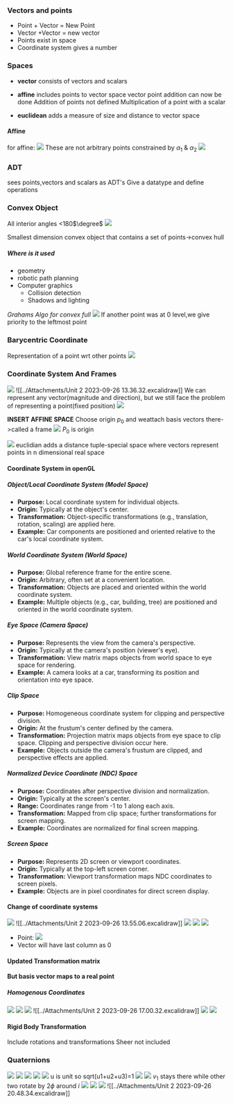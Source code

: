 ### Vectors and points

- Point + Vector = New Point
- Vector +Vector = new vector
- Points exist in space
- Coordinate system gives a number


### Spaces
- **vector**
	consists of vectors and scalars
	
- **affine**
	includes points to vector space
	vector point addition can now be done
	Addition of points not defined
	Multiplication of a point with a scalar
	
- **euclidean**
	adds a measure of size and distance to vector space

#### Affine
for affine:
![](../Attachments/Unit%202-20230926.png)
These are not arbitrary points
constrained by $\alpha_1$ & $\alpha_2$
![](../Attachments/Unit%202-20230926-1.png)


### ADT

sees points,vectors and scalars as ADT's
Give a datatype and define operations


### Convex Object

All interior angles <180$\degree$
![](../Attachments/Unit%202-20230926-2.png)

Smallest dimension convex object that contains a set of points->convex hull

##### Where is it used
- geometry
- robotic path planning
- Computer graphics
	- Collision detection
	- Shadows and lighting




*Grahams Algo for convex full*
![](../Attachments/Unit%202-20230926-3.png)
If another point was at 0 level,we give priority to the leftmost point

### Barycentric Coordinate

Representation of a point wrt other points
![](../Attachments/Unit%202-20230926-4.png)


### Coordinate System And Frames

![](../Attachments/Unit%202-20230926-5.png)
![[../Attachments/Unit 2 2023-09-26 13.36.32.excalidraw]]
We can represent any vector(magnitude and direction), but we still face the problem of representing a point(fixed position)
![](../Attachments/Unit%202-20230926-6.png)

**INSERT AFFINE SPACE**
Choose origin $p_0$ and weattach basis vectors there->called a frame
![](../Attachments/Unit%202-20230926-7.png)
$P_0$ is origin

![](../Attachments/Unit%202-20230926-8.png)
euclidian adds a distance tuple-special space where vectors represent points in n dimensional real space


#### Coordinate System in openGL
##### Object/Local Coordinate System (Model Space)

- **Purpose:** Local coordinate system for individual objects.
- **Origin:** Typically at the object's center.
- **Transformation:** Object-specific transformations (e.g., translation, rotation, scaling) are applied here.
- **Example:** Car components are positioned and oriented relative to the car's local coordinate system.

##### World Coordinate System (World Space)

- **Purpose:** Global reference frame for the entire scene.
- **Origin:** Arbitrary, often set at a convenient location.
- **Transformation:** Objects are placed and oriented within the world coordinate system.
- **Example:** Multiple objects (e.g., car, building, tree) are positioned and oriented in the world coordinate system.

##### Eye Space (Camera Space)

- **Purpose:** Represents the view from the camera's perspective.
- **Origin:** Typically at the camera's position (viewer's eye).
- **Transformation:** View matrix maps objects from world space to eye space for rendering.
- **Example:** A camera looks at a car, transforming its position and orientation into eye space.

##### Clip Space

- **Purpose:** Homogeneous coordinate system for clipping and perspective division.
- **Origin:** At the frustum's center defined by the camera.
- **Transformation:** Projection matrix maps objects from eye space to clip space. Clipping and perspective division occur here.
- **Example:** Objects outside the camera's frustum are clipped, and perspective effects are applied.

##### Normalized Device Coordinate (NDC) Space

- **Purpose:** Coordinates after perspective division and normalization.
- **Origin:** Typically at the screen's center.
- **Range:** Coordinates range from -1 to 1 along each axis.
- **Transformation:** Mapped from clip space; further transformations for screen mapping.
- **Example:** Coordinates are normalized for final screen mapping.

##### Screen Space

- **Purpose:** Represents 2D screen or viewport coordinates.
- **Origin:** Typically at the top-left screen corner.
- **Transformation:** Viewport transformation maps NDC coordinates to screen pixels.
- **Example:** Objects are in pixel coordinates for direct screen display.


#### Change of coordinate systems
![](../Attachments/Unit%202-20230926-9.png)
![[../Attachments/Unit 2 2023-09-26 13.55.06.excalidraw]]
![](../Attachments/Unit%202-20230926-10.png)
![](../Attachments/Unit%202-20230926-11.png)
![](../Attachments/Unit%202-20230926-12.png)

- Point: 
	![](../Attachments/Unit%202-20230926-13.png)
- Vector will have last column as 0


#### Updated Transformation matrix

**But basis vector maps to a real point**
##### Homogenous Coordinates
![](../Attachments/Unit%202-20230926-14.png)
![](../Attachments/Unit%202-20230926-15.png)
![](../Attachments/Unit%202-20230926-19.png)
![[../Attachments/Unit 2 2023-09-26 17.00.32.excalidraw]]
![](../Attachments/Unit%202-20230926-20.png)
![](../Attachments/Unit%202-20230926-21.png)

#### Rigid Body Transformation

Include rotations and transformations
Sheer not included


### Quaternions
![](../Attachments/Unit%202-20230926-26.png)
![](../Attachments/Unit%202-20230926-27.png)
![](../Attachments/Unit%202-20230926-28.png)
![](../Attachments/Unit%202-20230926-16.png)
![](../Attachments/Unit%202-20230926-17.png)
u is unit so sqrt(u1+u2+u3)=1
![](../Attachments/Pasted%20image%2020230926164414.png)
![](../Attachments/Unit%202-20230926-18.png)
$v_1$ stays there while other two rotate by 2$\phi$ around $i$
![](../Attachments/Unit%202-20230926-22.png)
![](../Attachments/Unit%202-20230926-23.png)
![](../Attachments/Unit%202-20230926-24.png)
![[../Attachments/Unit 2 2023-09-26 20.48.34.excalidraw]]





